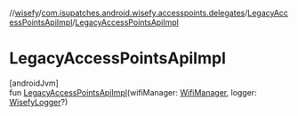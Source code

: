 //[wisefy](../../../index.md)/[com.isupatches.android.wisefy.accesspoints.delegates](../index.md)/[LegacyAccessPointsApiImpl](index.md)/[LegacyAccessPointsApiImpl](-legacy-access-points-api-impl.md)

# LegacyAccessPointsApiImpl

[androidJvm]\
fun [LegacyAccessPointsApiImpl](-legacy-access-points-api-impl.md)(wifiManager: [WifiManager](https://developer.android.com/reference/kotlin/android/net/wifi/WifiManager.html), logger: [WisefyLogger](../../com.isupatches.android.wisefy.logging/-wisefy-logger/index.md)?)
